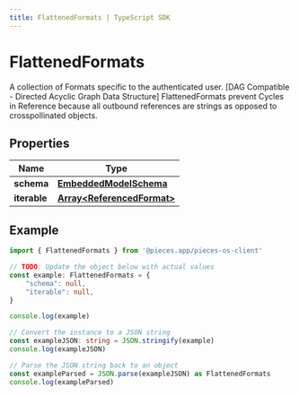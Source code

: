 ```yaml
---
title: FlattenedFormats | TypeScript SDK
---
```



# FlattenedFormats

A collection of Formats specific to the authenticated user. [DAG Compatible - Directed Acyclic Graph Data Structure]  FlattenedFormats prevent Cycles in Reference because all outbound references are strings as opposed to crosspollinated objects. 

## Properties

Name | Type
------------ | -------------
**schema** | [**EmbeddedModelSchema**](EmbeddedModelSchema)
**iterable** | [**Array&lt;ReferencedFormat&gt;**](ReferencedFormat)

## Example

```typescript
import { FlattenedFormats } from '@pieces.app/pieces-os-client'

// TODO: Update the object below with actual values
const example: FlattenedFormats = {
    "schema": null,
    "iterable": null,
}

console.log(example)

// Convert the instance to a JSON string
const exampleJSON: string = JSON.stringify(example)
console.log(exampleJSON)

// Parse the JSON string back to an object
const exampleParsed = JSON.parse(exampleJSON) as FlattenedFormats
console.log(exampleParsed)
```


